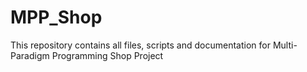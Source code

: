 # MPP_Shop
This repository contains all files, scripts and documentation for Multi-Paradigm Programming Shop Project

